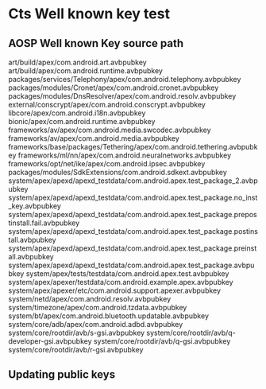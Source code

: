 # Cts Well known key test

## AOSP Well known Key source path

art/build/apex/com.android.art.avbpubkey
art/build/apex/com.android.runtime.avbpubkey
packages/services/Telephony/apex/com.android.telephony.avbpubkey
packages/modules/Cronet/apex/com.android.cronet.avbpubkey
packages/modules/DnsResolver/apex/com.android.resolv.avbpubkey
external/conscrypt/apex/com.android.conscrypt.avbpubkey
libcore/apex/com.android.i18n.avbpubkey
bionic/apex/com.android.runtime.avbpubkey
frameworks/av/apex/com.android.media.swcodec.avbpubkey
frameworks/av/apex/com.android.media.avbpubkey
frameworks/base/packages/Tethering/apex/com.android.tethering.avbpubkey
frameworks/ml/nn/apex/com.android.neuralnetworks.avbpubkey
frameworks/opt/net/ike/apex/com.android.ipsec.avbpubkey
packages/modules/SdkExtensions/com.android.sdkext.avbpubkey
system/apex/apexd/apexd_testdata/com.android.apex.test_package_2.avbpubkey
system/apex/apexd/apexd_testdata/com.android.apex.test_package.no_inst_key.avbpubkey
system/apex/apexd/apexd_testdata/com.android.apex.test_package.prepostinstall.fail.avbpubkey
system/apex/apexd/apexd_testdata/com.android.apex.test_package.postinstall.avbpubkey
system/apex/apexd/apexd_testdata/com.android.apex.test_package.preinstall.avbpubkey
system/apex/apexd/apexd_testdata/com.android.apex.test_package.avbpubkey
system/apex/tests/testdata/com.android.apex.test.avbpubkey
system/apex/apexer/testdata/com.android.example.apex.avbpubkey
system/apex/apexer/etc/com.android.support.apexer.avbpubkey
system/netd/apex/com.android.resolv.avbpubkey
system/timezone/apex/com.android.tzdata.avbpubkey
system/bt/apex/com.android.bluetooth.updatable.avbpubkey
system/core/adb/apex/com.android.adbd.avbpubkey
system/core/rootdir/avb/s-gsi.avbpubkey
system/core/rootdir/avb/q-developer-gsi.avbpubkey
system/core/rootdir/avb/q-gsi.avbpubkey
system/core/rootdir/avb/r-gsi.avbpubkey

## Updating public keys
